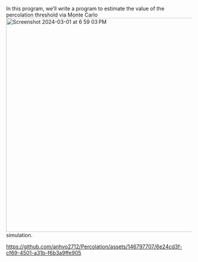 In this program, we’ll write a program to estimate the value of the percolation threshold via Monte Carlo 
<img width="579" alt="Screenshot 2024-03-01 at 6 59 03 PM" src="https://github.com/anhvo2712/Percolation/assets/146797707/393d0b34-c98d-4d34-893f-638f8f91f6fc">
simulation.


https://github.com/anhvo2712/Percolation/assets/146797707/6e24cd3f-cf69-4501-a31b-f6b3a9ffe905

